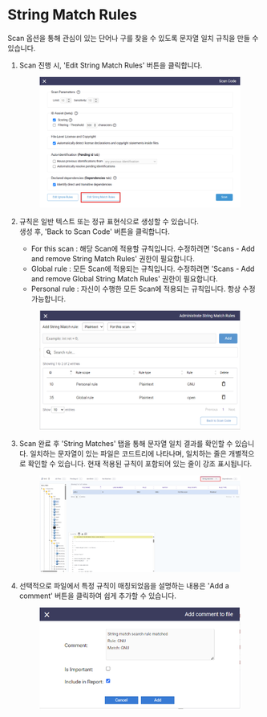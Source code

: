# String Match Rules

Scan 옵션을 통해 관심이 있는 단어나 구를 찾을 수 있도록 문자열 일치 규칙을 만들 수 있습니다.

1.  Scan 진행 시, 'Edit String Match Rules' 버튼을 클릭합니다.



    <figure><img src="../../.gitbook/assets/화면 캡처 2025-05-21 163342.png" alt=""><figcaption></figcaption></figure>
2.  규칙은 일반 텍스트 또는 정규 표현식으로 생성할 수 있습니다. \
    생성 후, 'Back to Scan Code' 버튼을 클릭합니다.



    * For this scan : 해당 Scan에 적용할 규칙입니다. 수정하려면 'Scans - Add and remove String Match Rules' 권한이 필요합니다.
    * Global rule : 모든 Scan에 적용되는 규칙입니다. 수정하려면 'Scans - Add and remove Global String Match Rules' 권한이 필요합니다.
    * Personal rule : 자신이 수행한 모든 Scan에 적용되는 규칙입니다. 항상 수정 가능합니다.



    <figure><img src="../../.gitbook/assets/image (189).png" alt=""><figcaption></figcaption></figure>
3.  Scan 완료 후 'String Matches' 탭을 통해 문자열 일치 결과를 확인할 수 있습니다. 일치하는 문자열이 있는 파일은 코드트리에 나타나며, 일치하는 줄은 개별적으로 확인할 수 있습니다. 현재 적용된 규칙이 포함되어 있는 줄이 강조 표시됩니다.



    <figure><img src="../../.gitbook/assets/화면 캡처 2025-05-21 170659.png" alt=""><figcaption></figcaption></figure>
4.  선택적으로 파일에서 특정 규칙이 매칭되었음을 설명하는 내용은 'Add a comment' 버튼을 클릭하여 쉽게 추가할 수 있습니다.



    <figure><img src="../../.gitbook/assets/image (52).png" alt=""><figcaption></figcaption></figure>
